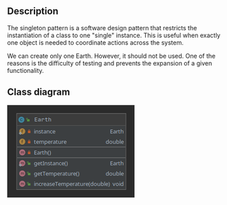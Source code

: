 ## Description
The singleton pattern is a software design pattern that restricts the instantiation of a class to one "single" instance. This is useful when exactly one object is needed to coordinate actions across the system. 

We can create only one Earth. However, it should not be used. 
One of the reasons is the difficulty of testing and prevents the expansion of a given functionality.
## Class diagram
![diagram](singleton_diagram.png)